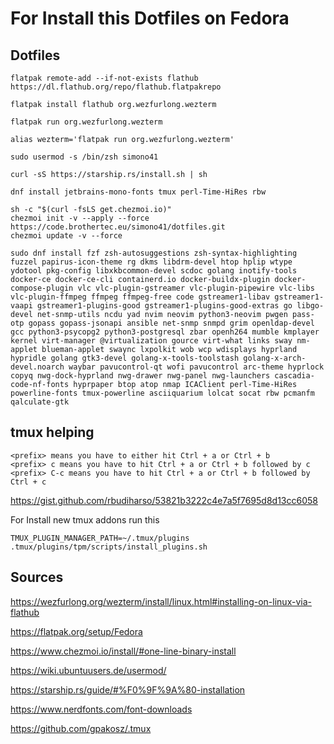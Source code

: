# For Install this Dotfiles on Fedora

## Dotfiles

~~~
flatpak remote-add --if-not-exists flathub https://dl.flathub.org/repo/flathub.flatpakrepo

flatpak install flathub org.wezfurlong.wezterm

flatpak run org.wezfurlong.wezterm

alias wezterm='flatpak run org.wezfurlong.wezterm'

sudo usermod -s /bin/zsh simono41

curl -sS https://starship.rs/install.sh | sh

dnf install jetbrains-mono-fonts tmux perl-Time-HiRes rbw

sh -c "$(curl -fsLS get.chezmoi.io)"
chezmoi init -v --apply --force https://code.brothertec.eu/simono41/dotfiles.git
chezmoi update -v --force

sudo dnf install fzf zsh-autosuggestions zsh-syntax-highlighting fuzzel papirus-icon-theme rg dkms libdrm-devel htop hplip wtype ydotool pkg-config libxkbcommon-devel scdoc golang inotify-tools docker-ce docker-ce-cli containerd.io docker-buildx-plugin docker-compose-plugin vlc vlc-plugin-gstreamer vlc-plugin-pipewire vlc-libs vlc-plugin-ffmpeg ffmpeg ffmpeg-free code gstreamer1-libav gstreamer1-vaapi gstreamer1-plugins-good gstreamer1-plugins-good-extras go libgo-devel net-snmp-utils ncdu yad nvim neovim python3-neovim pwgen pass-otp gopass gopass-jsonapi ansible net-snmp snmpd grim openldap-devel gcc python3-psycopg2 python3-postgresql zbar openh264 mumble kmplayer kernel virt-manager @virtualization gource virt-what links sway nm-applet blueman-applet swaync lxpolkit wob wcp wdisplays hyprland hypridle golang gtk3-devel golang-x-tools-toolstash golang-x-arch-devel.noarch waybar pavucontrol-qt wofi pavucontrol arc-theme hyprlock copyq nwg-dock-hyprland nwg-drawer nwg-panel nwg-launchers cascadia-code-nf-fonts hyprpaper btop atop nmap ICAClient perl-Time-HiRes powerline-fonts tmux-powerline asciiquarium lolcat socat rbw pcmanfm qalculate-gtk
~~~

## tmux helping

~~~
<prefix> means you have to either hit Ctrl + a or Ctrl + b
<prefix> c means you have to hit Ctrl + a or Ctrl + b followed by c
<prefix> C-c means you have to hit Ctrl + a or Ctrl + b followed by Ctrl + c
~~~

https://gist.github.com/rbudiharso/53821b3222c4e7a5f7695d8d13cc6058

For Install new tmux addons run this

~~~
TMUX_PLUGIN_MANAGER_PATH=~/.tmux/plugins .tmux/plugins/tpm/scripts/install_plugins.sh
~~~

## Sources

https://wezfurlong.org/wezterm/install/linux.html#installing-on-linux-via-flathub

https://flatpak.org/setup/Fedora

https://www.chezmoi.io/install/#one-line-binary-install

https://wiki.ubuntuusers.de/usermod/

https://starship.rs/guide/#%F0%9F%9A%80-installation

https://www.nerdfonts.com/font-downloads

https://github.com/gpakosz/.tmux
